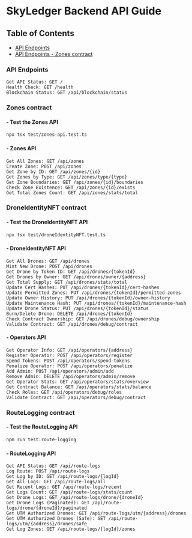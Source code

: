 # SkyLedger Backend API Guide

## Table of Contents

- [API Endpoints](#api-endpoints)
- [API Endpoints - Zones contract](#--zones-api)


### API Endpoints

```http
Get API Status: GET /    
Health Check: GET /health
Blockchain Status: GET /api/blockchain/status
```

### Zones contract

#### - Test the Zones API
```bash
npx tsx test/zones-api.test.ts
```

#### - Zones API
```http
Get All Zones: GET /api/zones
Create Zone: POST /api/zones
Get Zone by ID: GET /api/zones/{id}
Get Zones by Type: GET /api/zones/type/{type}
Get Zone Boundaries: GET /api/zones/{id}/boundaries
Check Zone Existence: GET /api/zones/{id}/exists
Get Total Zones Count: GET /api/zones/stats/total
```

### DroneIdentityNFT contract

#### - Test the DroneIdentityNFT API
```bash
npx tsx test/droneIdentityNFT.test.ts
```

#### - DroneIdentityNFT API
```http
Get All Drones: GET /api/drones
Mint New Drone: POST /api/drones
Get Drone by Token ID: GET /api/drones/{tokenId}
Get Drones by Owner: GET /api/drones/owner/{address}
Get Total Supply: GET /api/drones/stats/total
Update Cert Hashes: PUT /api/drones/{tokenId}/cert-hashes
Update Permitted Zones: PUT /api/drones/{tokenId}/permitted-zones
Update Owner History: PUT /api/drones/{tokenId}/owner-history
Update Maintenance Hash: PUT /api/drones/{tokenId}/maintenance-hash
Update Drone Status: PUT /api/drones/{tokenId}/status
Burn/Delete Drone: DELETE /api/drones/{tokenId}
Check Contract Ownership: GET /api/drones/debug/ownership
Validate Contract: GET /api/drones/debug/contract
```

#### - Operators API
```http
Get Operator Info: GET /api/operators/{address}
Register Operator: POST /api/operators/register
Spend Tokens: POST /api/operators/spend-tokens
Penalize Operator: POST /api/operators/penalize
Add Admin: POST /api/operators/admin/add
Remove Admin: DELETE /api/operators/admin/remove
Get Operator Stats: GET /api/operators/stats/overview
Get Contract Balance: GET /api/operators/stats/balance
Check Roles: GET /api/operators/debug/roles
Validate Contract: GET /api/operators/debug/contract
```

### RouteLogging contract

#### - Test the RouteLogging API
```bash
npm run test:route-logging
```

#### - RouteLogging API
```http
Get API Status: GET /api/route-logs
Log Route: POST /api/route-logs
Get Log by ID: GET /api/route-logs/{logId}
Get All Logs: GET /api/route-logs/all
Get Recent Logs: GET /api/route-logs/recent
Get Logs Count: GET /api/route-logs/stats/count
Get Drone Logs: GET /api/route-logs/drone/{droneId}
Get Drone Logs (Paginated): GET /api/route-logs/drone/{droneId}/paginated
Get UTM Authorized Drones: GET /api/route-logs/utm/{address}/drones
Get UTM Authorized Drones (Safe): GET /api/route-logs/utm/{address}/drones/safe
Get Log Zones: GET /api/route-logs/{logId}/zones
```